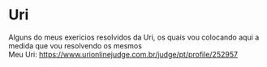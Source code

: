 # Uri
Alguns do meus exericios resolvidos da Uri, os quais vou colocando aqui a medida que vou resolvendo os mesmos</br>
Meu Uri: https://www.urionlinejudge.com.br/judge/pt/profile/252957
